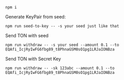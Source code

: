 ```
npm i
```

Generate KeyPair from seed:
```
npm run seed-to-key -- -s your seed just like that
```

Send TON with seed
```
npm run withdraw -- -s your seed --amount 0.1 --to EQAfi_IcjRyIwFG6fbg89_t8PhnaGSM0sO1pg1LRJaIONBza
```

Send TON with Secret Key
```
npm run withdraw -- -sk 123abc --amount 0.1 --to EQAfi_IcjRyIwFG6fbg89_t8PhnaGSM0sO1pg1LRJaIONBza
```